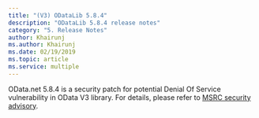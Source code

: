 ```yaml
---
title: "(V3) ODataLib 5.8.4"
description: "ODataLib 5.8.4 release notes"
category: "5. Release Notes"
author: Khairunj
ms.author: Khairunj
ms.date: 02/19/2019
ms.topic: article
ms.service: multiple
---
```


OData.net 5.8.4 is a security patch for potential Denial Of Service vulnerability in OData V3 library. For details, please refer to [MSRC security advisory](https://portal.msrc.microsoft.com/en-US/security-guidance/advisory/CVE-2018-8269).